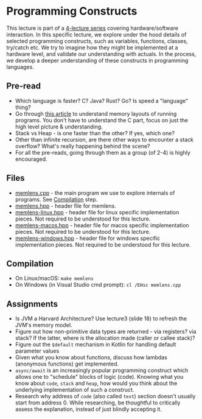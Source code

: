 # Programming Constructs
This lecture is part of a [4-lecture series](..) covering hardware/software interaction. In this specific lecture, we explore under the hood details of selected programming constructs, such as variables, functions, classes, try/catch etc. We try to imagine how they might be implemented at a hardware level, and validate our understanding with actuals. In the process, we develop a deeper understanding of these constructs in programming languages.

## Pre-read
* Which language is faster? C? Java? Rust? Go? Is speed a "language" thing?
* ⁠Go through [this article](https://www.scaler.com/topics/c/memory-layout-in-c/) to understand memory layouts of running programs. You don't have to understand the C part, focus on just the high level picture & understanding.
* ⁠Stack vs Heap - is one faster than the other? If yes, which one?
* ⁠Other than infinite recursion, are there other ways to encounter a stack overflow? What's really happening behind the scene?
* ⁠For all the pre-reads, going through them as a group (of 2-4) is highly encouraged.

## Files
* [memlens.cpp](memlens.cpp) - the main program we use to explore internals of programs. See [Compilation](#compilation) step.
* [memlens.hpp](memlens.hpp) - header file for memlens.
* [memlens-linux.hpp](memlens-linux.hpp) - header file for linux specific implementation pieces. Not required to be understood for this lecture.
* [memlens-macos.hpp](memlens-macos.hpp) - header file for macos specific implementation pieces. Not required to be understood for this lecture.
* [memlens-windows.hpp](memlens-windows.hpp) - header file for windows specific implementation pieces. Not required to be understood for this lecture.

## Compilation
* On Linux/macOS: `make memlens`
* On Windows (in Visual Studio cmd prompt): `cl /EHsc memlens.cpp`

## Assignments
* Is JVM a Harvard Architecture? Use lecture3 (slide 18) to refresh the JVM's memory model.
* Figure out how non-primitive data types are returned - via registers? via stack? If the latter, where is the allocation made (caller or callee stack)?
* Figure out the `$default` mechanism in Kotlin for handling default parameter values
* Given what you know about functions, discuss how lambdas (anonymous functions) get implemented.
* `async/await` is an increasingly popular programming construct which allows one to "schedule" blocks of logic (code). Knowing what you know about `code`, `stack` and `heap`, how would you think about the underlying implementation of such a construct.
* Research why address of `code` (also called `text`) section doesn't usually start from address 0. While researching, be thoughtful to critically assess the explanation, instead of just blindly accepting it.
